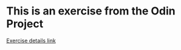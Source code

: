 # This is an exercise from the Odin Project
[Exercise details link](https://www.theodinproject.com/lessons/foundations-rock-paper-scissors)